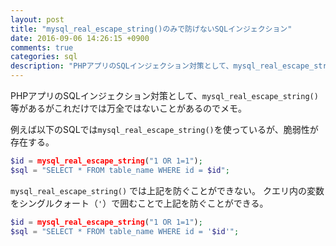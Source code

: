 ```yaml
---
layout: post
title: "mysql_real_escape_string()のみで防げないSQLインジェクション"
date: 2016-09-06 14:26:15 +0900
comments: true
categories: sql
description: "PHPアプリのSQLインジェクション対策として、mysql_real_escape_string() 等があるがこれだけでは万全ではないことがあるのでメモ。例えば以下のSQLではmysql_real_escape_string()を使っているが、脆弱性が存在する。"
---
```


PHPアプリのSQLインジェクション対策として、`mysql_real_escape_string()` 等があるがこれだけでは万全ではないことがあるのでメモ。

例えば以下のSQLでは`mysql_real_escape_string()`を使っているが、脆弱性が存在する。

```php
$id = mysql_real_escape_string("1 OR 1=1");
$sql = "SELECT * FROM table_name WHERE id = $id";
```

`mysql_real_escape_string()` では上記を防ぐことができない。
クエリ内の変数をシングルクォート（`'`）で囲むことで上記を防ぐことができる。

```php
$id = mysql_real_escape_string("1 OR 1=1");
$sql = "SELECT * FROM table_name WHERE id = '$id'";
```
